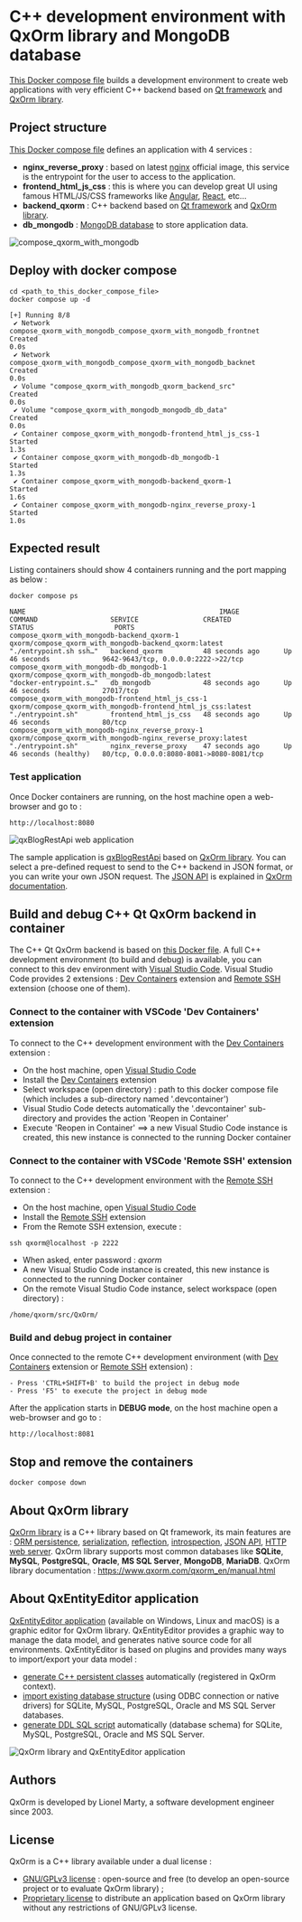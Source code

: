 # C++ development environment with QxOrm library and MongoDB database
[This Docker compose file](https://github.com/QxOrm/QxOrm/blob/master/docker/dev/compose_qxorm_with_mongodb/compose.yaml) builds a development environment to create web applications with very efficient C++ backend based on [Qt framework](https://www.qt.io/) and [QxOrm library](https://www.qxorm.com/).

## Project structure
[This Docker compose file](https://github.com/QxOrm/QxOrm/blob/master/docker/dev/compose_qxorm_with_mongodb/compose.yaml) defines an application with 4 services :
- **nginx_reverse_proxy** : based on latest [nginx](https://nginx.org/en/) official image, this service is the entrypoint for the user to access to the application.
- **frontend_html_js_css** : this is where you can develop great UI using famous HTML/JS/CSS frameworks like [Angular](https://angular.dev/), [React](https://react.dev/), etc...
- **backend_qxorm** : C++ backend based on [Qt framework](https://www.qt.io/) and [QxOrm library](https://www.qxorm.com/).
- **db_mongodb** : [MongoDB database](https://www.mongodb.com/) to store application data.

![compose_qxorm_with_mongodb](https://www.qxorm.com/qxorm_en/resource/docker_compose_schema.png)

## Deploy with docker compose
```
cd <path_to_this_docker_compose_file>
docker compose up -d
```
```
[+] Running 8/8
 ✔ Network compose_qxorm_with_mongodb_compose_qxorm_with_mongodb_frontnet  Created                                                                                                                  0.0s
 ✔ Network compose_qxorm_with_mongodb_compose_qxorm_with_mongodb_backnet   Created                                                                                                                  0.0s
 ✔ Volume "compose_qxorm_with_mongodb_qxorm_backend_src"                   Created                                                                                                                  0.0s
 ✔ Volume "compose_qxorm_with_mongodb_mongodb_db_data"                     Created                                                                                                                  0.0s
 ✔ Container compose_qxorm_with_mongodb-frontend_html_js_css-1             Started                                                                                                                  1.3s
 ✔ Container compose_qxorm_with_mongodb-db_mongodb-1                       Started                                                                                                                  1.3s
 ✔ Container compose_qxorm_with_mongodb-backend_qxorm-1                    Started                                                                                                                  1.6s
 ✔ Container compose_qxorm_with_mongodb-nginx_reverse_proxy-1              Started                                                                                                                  1.0s
```

## Expected result
Listing containers should show 4 containers running and the port mapping as below :
```
docker compose ps
```
```
NAME                                                IMAGE                                                          COMMAND                  SERVICE                CREATED             STATUS                    PORTS
compose_qxorm_with_mongodb-backend_qxorm-1          qxorm/compose_qxorm_with_mongodb-backend_qxorm:latest          "./entrypoint.sh ssh…"   backend_qxorm          48 seconds ago      Up 46 seconds             9642-9643/tcp, 0.0.0.0:2222->22/tcp
compose_qxorm_with_mongodb-db_mongodb-1             qxorm/compose_qxorm_with_mongodb-db_mongodb:latest             "docker-entrypoint.s…"   db_mongodb             48 seconds ago      Up 46 seconds             27017/tcp
compose_qxorm_with_mongodb-frontend_html_js_css-1   qxorm/compose_qxorm_with_mongodb-frontend_html_js_css:latest   "./entrypoint.sh"        frontend_html_js_css   48 seconds ago      Up 46 seconds             80/tcp
compose_qxorm_with_mongodb-nginx_reverse_proxy-1    qxorm/compose_qxorm_with_mongodb-nginx_reverse_proxy:latest    "./entrypoint.sh"        nginx_reverse_proxy    47 seconds ago      Up 46 seconds (healthy)   80/tcp, 0.0.0.0:8080-8081->8080-8081/tcp
```

### Test application
Once Docker containers are running, on the host machine open a web-browser and go to :
```
http://localhost:8080
```

![qxBlogRestApi web application](https://www.qxorm.com/qxorm_en/resource/qx_blog_rest_api_http_01.png)

The sample application is [qxBlogRestApi](https://github.com/QxOrm/QxOrm/tree/master/test/qxBlogRestApi) based on [QxOrm library](https://www.qxorm.com/).
You can select a pre-defined request to send to the C++ backend in JSON format, or you can write your own JSON request.
The [JSON API](https://www.qxorm.com/qxorm_en/manual.html#manual_97) is explained in [QxOrm documentation](https://www.qxorm.com/qxorm_en/manual.html).

## Build and debug C++ Qt QxOrm backend in container
The C++ Qt QxOrm backend is based on [this Docker file](https://github.com/QxOrm/QxOrm/tree/master/docker/test/qxBlogRestApi).
A full C++ development environment (to build and debug) is available, you can connect to this dev environment with [Visual Studio Code](https://code.visualstudio.com/).
Visual Studio Code provides 2 extensions : [Dev Containers](https://marketplace.visualstudio.com/items?itemName=ms-vscode-remote.remote-containers) extension and [Remote SSH](https://marketplace.visualstudio.com/items?itemName=ms-vscode-remote.remote-ssh) extension (choose one of them).

### Connect to the container with VSCode 'Dev Containers' extension
To connect to the C++ development environment with the [Dev Containers](https://code.visualstudio.com/docs/devcontainers/tutorial) extension :
- On the host machine, open [Visual Studio Code](https://code.visualstudio.com/)
- Install the [Dev Containers](https://marketplace.visualstudio.com/items?itemName=ms-vscode-remote.remote-containers) extension
- Select workspace (open directory) : path to this docker compose file (which includes a sub-directory named '.devcontainer')
- Visual Studio Code detects automatically the '.devcontainer' sub-directory and provides the action 'Reopen in Container'
- Execute 'Reopen in Container' ==> a new Visual Studio Code instance is created, this new instance is connected to the running Docker container

### Connect to the container with VSCode 'Remote SSH' extension
To connect to the C++ development environment with the [Remote SSH](https://marketplace.visualstudio.com/items?itemName=ms-vscode-remote.remote-ssh) extension :
- On the host machine, open [Visual Studio Code](https://code.visualstudio.com/)
- Install the [Remote SSH](https://marketplace.visualstudio.com/items?itemName=ms-vscode-remote.remote-ssh) extension
- From the Remote SSH extension, execute :
```
ssh qxorm@localhost -p 2222
```
- When asked, enter password : _qxorm_
- A new Visual Studio Code instance is created, this new instance is connected to the running Docker container
- On the remote Visual Studio Code instance, select workspace (open directory) :
```
/home/qxorm/src/QxOrm/
```

### Build and debug project in container
Once connected to the remote C++ development environment (with [Dev Containers](https://code.visualstudio.com/docs/devcontainers/tutorial) extension or [Remote SSH](https://marketplace.visualstudio.com/items?itemName=ms-vscode-remote.remote-ssh) extension) :
```
- Press 'CTRL+SHIFT+B' to build the project in debug mode
- Press 'F5' to execute the project in debug mode
```

After the application starts in **DEBUG mode**, on the host machine open a web-browser and go to :
```
http://localhost:8081
```

## Stop and remove the containers
```
docker compose down
```

## About QxOrm library
[QxOrm library](https://www.qxorm.com/) is a C++ library based on Qt framework, its main features are : [ORM persistence](https://www.qxorm.com/qxorm_en/manual.html#manual_30), [serialization](https://www.qxorm.com/qxorm_en/manual.html#manual_60), [reflection](https://www.qxorm.com/qxorm_en/manual.html#manual_70), [introspection](https://www.qxorm.com/qxorm_en/manual.html#manual_70), [JSON API](https://www.qxorm.com/qxorm_en/manual.html#manual_97), [HTTP web server](https://www.qxorm.com/qxorm_en/manual.html#manual_96).
QxOrm library supports most common databases like **SQLite**, **MySQL**, **PostgreSQL**, **Oracle**, **MS SQL Server**, **MongoDB**, **MariaDB**.
QxOrm library documentation : https://www.qxorm.com/qxorm_en/manual.html

## About QxEntityEditor application
[QxEntityEditor application](https://www.qxorm.com/qxorm_en/manual_qxee.html) (available on Windows, Linux and macOS) is a graphic editor for QxOrm library.
QxEntityEditor provides a graphic way to manage the data model, and generates native source code for all environments.
QxEntityEditor is based on plugins and provides many ways to import/export your data model :
- [generate C++ persistent classes](https://www.qxorm.com/qxorm_en/manual_qxee.html#cpp_export_settings) automatically (registered in QxOrm context).
- [import existing database structure](https://www.qxorm.com/qxorm_en/manual_qxee.html#wnd_mysql_import) (using ODBC connection or native drivers) for SQLite, MySQL, PostgreSQL, Oracle and MS SQL Server databases.
- [generate DDL SQL script](https://www.qxorm.com/qxorm_en/manual_qxee.html#ddl_export_settings) automatically (database schema) for SQLite, MySQL, PostgreSQL, Oracle and MS SQL Server.

![QxOrm library and QxEntityEditor application](https://www.qxorm.com/qxorm_en/resource/logo_qxorm_and_qxee.png)

## Authors
QxOrm is developed by Lionel Marty, a software development engineer since 2003.

## License
QxOrm is a C++ library available under a dual license :
- [GNU/GPLv3 license](https://www.qxorm.com/qxorm_en/resource/license.gpl3.txt) : open-source and free (to develop an open-source project or to evaluate QxOrm library) ;
- [Proprietary license](https://www.qxorm.com/qxorm_en/download_details.php) to distribute an application based on QxOrm library without any restrictions of GNU/GPLv3 license.
